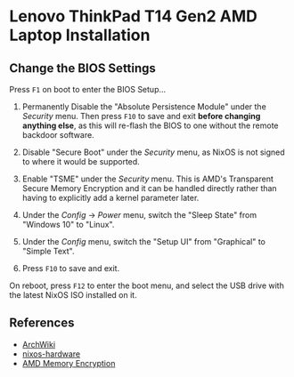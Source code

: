 # Lenovo ThinkPad T14 Gen2 AMD Laptop Installation

## Change the BIOS Settings

Press `F1` on boot to enter the BIOS Setup...

1. Permanently Disable the "Absolute Persistence Module" under the _Security_
   menu. Then press `F10` to save and exit **before changing anything else**, as
   this will re-flash the BIOS to one without the remote backdoor software.

2. Disable "Secure Boot" under the _Security_ menu, as NixOS is not signed to
   where it would be supported.

3. Enable "TSME" under the _Security_ menu. This is AMD's Transparent Secure
   Memory Encryption and it can be handled directly rather than having to
   explicitly add a kernel parameter later.

4. Under the _Config_ -> _Power_ menu, switch the "Sleep State" from "Windows
   10" to "Linux".

5. Under the _Config_ menu, switch the "Setup UI" from "Graphical" to "Simple
   Text".

6. Press `F10` to save and exit.

On reboot, press `F12` to enter the boot menu, and select the USB drive with the
latest NixOS ISO installed on it.

## References

- [ArchWiki](<https://wiki.archlinux.org/title/Lenovo_ThinkPad_T14_(AMD)_Gen_2>)
- [nixos-hardware](https://github.com/NixOS/nixos-hardware/tree/master/lenovo/thinkpad/t14/amd/gen2)
- [AMD Memory Encryption](https://www.kernel.org/doc/html/latest/x86/amd-memory-encryption.html)

